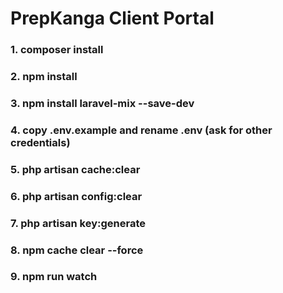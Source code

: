 # PrepKanga Client Portal

### 1. composer install

### 2. npm install

### 3. npm install laravel-mix --save-dev

### 4. copy .env.example and rename .env (ask for other credentials)

### 5. php artisan cache:clear

### 6. php artisan config:clear

### 7. php artisan key:generate

### 8. npm cache clear --force
### 9. npm run watch
